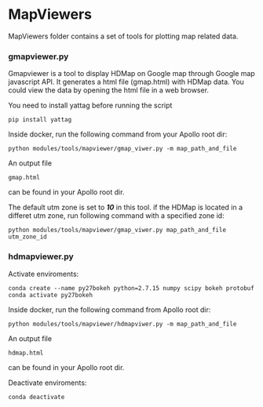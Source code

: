 # MapViewers

MapViewers folder contains a set of tools for plotting map related data.  

### gmapviewer.py

Gmapviewer is a tool to display HDMap on Google map through Google map javascript API. It generates a html file (gmap.html) with HDMap data. You could view the data by opening the html file in a web browser.

You need to install yattag before running the script

```
pip install yattag 
```

Inside docker, run the following command from your Apollo root dir:

```
python modules/tools/mapviewer/gmap_viwer.py -m map_path_and_file
```

An output file

```
gmap.html
```

can be found in your Apollo root dir.

The default utm zone is set to ***10*** in this tool. if the HDMap is located in a differet utm zone, run following command with a specified zone id:

```
python modules/tools/mapviewer/gmap_viwer.py map_path_and_file utm_zone_id
```

### hdmapviewer.py
Activate enviroments:

```
conda create --name py27bokeh python=2.7.15 numpy scipy bokeh protobuf
conda activate py27bokeh
```

Inside docker, run the following command from Apollo root dir:
```
python modules/tools/mapviewer/hdmapviwer.py -m map_path_and_file
```

An output file 

```
hdmap.html
```

can be found in your Apollo root dir.


Deactivate enviroments:
```
conda deactivate
```

